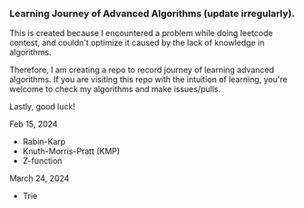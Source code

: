 ### Learning Journey of Advanced Algorithms (update irregularly).

This is created because I encountered a problem while doing leetcode contest, and couldn't optimize it caused by the lack of knowledge in algorithms.

Therefore, I am creating a repo to record journey of learning advanced algorithms. If you are visiting this repo with the intuition of learning, you're welcome to check my algorithms and make issues/pulls.

Lastly, good luck!

Feb 15, 2024
* Rabin-Karp
* Knuth-Morris-Pratt (KMP)
* Z-function

March 24, 2024
* Trie
